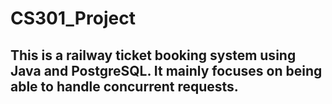 # CS301_Project

## This is a railway ticket booking system using Java and PostgreSQL. It mainly focuses on being able to handle concurrent requests.

